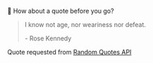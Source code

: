 📣 How about a quote before you go?

> I know not age, nor weariness nor defeat.
>
> <p>- Rose Kennedy</p>

Quote requested from [Random Quotes API](https://github.com/lukePeavey/quotable)
